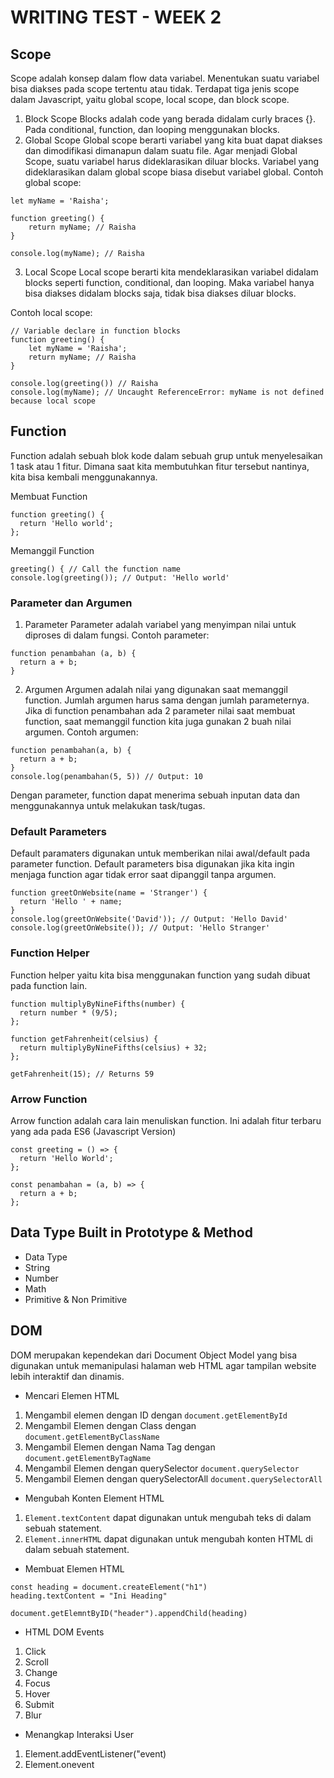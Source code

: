 # WRITING TEST - WEEK 2
## Scope
Scope adalah konsep dalam flow data variabel. Menentukan suatu variabel bisa diakses pada scope tertentu atau tidak. Terdapat tiga jenis scope dalam Javascript, yaitu global scope, local scope, dan block scope.
1. Block Scope
Blocks adalah code yang berada didalam curly braces {}. Pada conditional, function, dan looping menggunakan blocks.
2. Global Scope
Global scope berarti variabel yang kita buat dapat diakses dan dimodifikasi dimanapun dalam suatu file. Agar menjadi Global Scope, suatu variabel harus dideklarasikan diluar blocks. Variabel yang dideklarasikan dalam global scope biasa disebut variabel global.
Contoh global scope:
```
let myName = 'Raisha';

function greeting() {
    return myName; // Raisha
}

console.log(myName); // Raisha
```
3. Local Scope
Local scope berarti kita mendeklarasikan variabel didalam blocks seperti function, conditional, dan looping. Maka variabel hanya bisa diakses didalam blocks saja, tidak bisa diakses diluar blocks.

Contoh local scope:
```
// Variable declare in function blocks
function greeting() {
    let myName = 'Raisha';
    return myName; // Raisha
}

console.log(greeting()) // Raisha
console.log(myName); // Uncaught ReferenceError: myName is not defined because local scope
```

## Function
Function adalah sebuah blok kode dalam sebuah grup untuk menyelesaikan 1 task atau 1 fitur. Dimana saat kita membutuhkan fitur tersebut nantinya, kita bisa kembali menggunakannya.

Membuat Function
```
function greeting() {
  return 'Hello world';
};
```
Memanggil Function
```
greeting() { // Call the function name
console.log(greeting()); // Output: 'Hello world'
```

### Parameter dan Argumen
1. Parameter
Parameter adalah variabel yang menyimpan nilai untuk diproses di dalam fungsi.
Contoh parameter:
```
function penambahan (a, b) {
  return a + b;
}
```
2. Argumen
Argumen adalah nilai yang digunakan saat memanggil function. Jumlah argumen harus sama dengan jumlah parameternya. Jika di function penambahan ada 2 parameter nilai saat membuat function, saat memanggil function kita juga gunakan 2 buah nilai argumen.
Contoh argumen:
```
function penambahan(a, b) {
  return a + b;
}
console.log(penambahan(5, 5)) // Output: 10
```

Dengan parameter, function dapat menerima sebuah inputan data dan menggunakannya untuk melakukan task/tugas.

### Default Parameters
Default paramaters digunakan untuk memberikan nilai awal/default pada parameter function. Default parameters bisa digunakan jika kita ingin menjaga function agar tidak error saat dipanggil tanpa argumen.
```
function greetOnWebsite(name = 'Stranger') {
  return 'Hello ' + name;
}
console.log(greetOnWebsite('David')); // Output: 'Hello David'
console.log(greetOnWebsite()); // Output: 'Hello Stranger'
```

### Function Helper
Function helper yaitu kita bisa menggunakan function yang sudah dibuat pada function lain.
```
function multiplyByNineFifths(number) {
  return number * (9/5);
};

function getFahrenheit(celsius) {
  return multiplyByNineFifths(celsius) + 32;
};

getFahrenheit(15); // Returns 59
```

### Arrow Function
Arrow function adalah cara lain menuliskan function. Ini adalah fitur terbaru yang ada pada ES6 (Javascript Version)
```
const greeting = () => {
  return 'Hello World';
};

const penambahan = (a, b) => {
  return a + b;
};
```

## Data Type Built in Prototype & Method
* Data Type
* String
* Number
* Math
* Primitive & Non Primitive

## DOM
DOM merupakan kependekan dari Document Object Model yang bisa digunakan untuk memanipulasi halaman web HTML agar tampilan website lebih interaktif dan dinamis.

* Mencari Elemen HTML
1. Mengambil elemen dengan ID dengan ``` document.getElementById ```
2. Mengambil Elemen dengan Class dengan ``` document.getElementByClassName ```
3. Mengambil Elemen dengan Nama Tag dengan ``` document.getElementByTagName ```
4. Mengambil Elemen dengan querySelector ``` document.querySelector ```
5. Mengambil Elemen dengan querySelectorAll ``` document.querySelectorAll ```

* Mengubah Konten Element HTML
1. ``` Element.textContent ``` dapat digunakan untuk mengubah teks di dalam sebuah statement.
2. ``` Element.innerHTML ``` dapat digunakan untuk mengubah konten HTML di dalam sebuah statement.

* Membuat Elemen HTML
```
const heading = document.createElement("h1")
heading.textContent = "Ini Heading"

document.getElemntByID("header").appendChild(heading)
```

* HTML DOM Events
1. Click
2. Scroll
3. Change
4. Focus
5. Hover
6. Submit
7. Blur

* Menangkap Interaksi User
1. Element.addEventListener("event)
2. Element.onevent